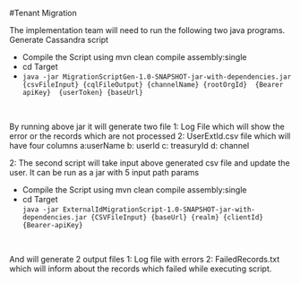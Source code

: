 #Tenant Migration


The implementation team will need to run the following two java programs.
Generate Cassandra script
<br/>
- Compile the Script using  mvn clean compile assembly:single <br/>
- cd Target <br/>
- ```java -jar MigrationScriptGen-1.0-SNAPSHOT-jar-with-dependencies.jar {csvFileInput} {cqlFileOutput} {channelName} {rootOrgId}  {Bearer apiKey}  {userToken} {baseUrl}```

<br/>

By running above jar it will generate two file 
 1: Log File which will show the error or the records which are not processed
 2: UserExtId.csv file which will have four columns a:userName b: userId c: treasuryId d: channel

2: The second script will take input above generated csv file and update the user. It can be run as a jar with 5 input path params
 <br/>
- Compile the Script using  mvn clean compile assembly:single <br/>
- cd Target <br/>
``java -jar ExternalIdMigrationScript-1.0-SNAPSHOT-jar-with-dependencies.jar {CSVFileInput} {baseUrl} {realm} {clientId} {Bearer-apiKey}``
<br/>

 And will generate 2 output files
 1: Log file with errors
 2: FailedRecords.txt which will inform about the records which failed while  executing script.
